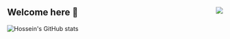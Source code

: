 ## Welcome here 👋 <img src="https://komarev.com/ghpvc/?username=Hosseincpl&&style=flat-square" align="right" />
</div>

 

![Hossein's GitHub stats](https://github-readme-stats.vercel.app/api?username=Hosseincpl&show_icons=True&theme=dark)

